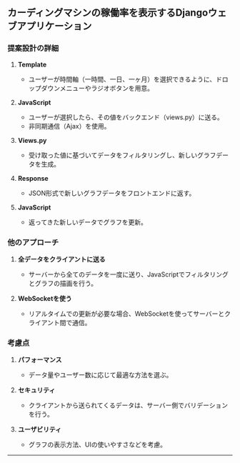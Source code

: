 ## カーディングマシンの稼働率を表示するDjangoウェブアプリケーション

### 提案設計の詳細

1. **Template**
    - ユーザーが時間軸（一時間、一日、一ヶ月）を選択できるように、ドロップダウンメニューやラジオボタンを用意。

2. **JavaScript**
    - ユーザーが選択したら、その値をバックエンド（views.py）に送る。
    - 非同期通信（Ajax）を使用。

3. **Views.py**
    - 受け取った値に基づいてデータをフィルタリングし、新しいグラフデータを生成。

4. **Response**
    - JSON形式で新しいグラフデータをフロントエンドに返す。

5. **JavaScript**
    - 返ってきた新しいデータでグラフを更新。

### 他のアプローチ

1. **全データをクライアントに送る**
    - サーバーから全てのデータを一度に送り、JavaScriptでフィルタリングとグラフの描画を行う。

2. **WebSocketを使う**
    - リアルタイムでの更新が必要な場合、WebSocketを使ってサーバーとクライアント間で通信。

### 考慮点

1. **パフォーマンス**
    - データ量やユーザー数に応じて最適な方法を選ぶ。

2. **セキュリティ**
    - クライアントから送られてくるデータは、サーバー側でバリデーションを行う。

3. **ユーザビリティ**
    - グラフの表示方法、UIの使いやすさなどを考慮。

---